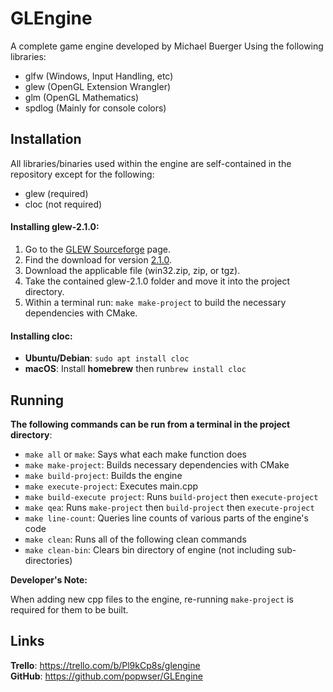 # GLEngine
A complete game engine developed by Michael Buerger
Using the following libraries:
- glfw (Windows, Input Handling, etc)
- glew (OpenGL Extension Wrangler)
- glm (OpenGL Mathematics)
- spdlog (Mainly for console colors)

## Installation
All libraries/binaries used within the engine are self-contained in the repository except for the following:
- glew (required)
- cloc (not required)

#### Installing glew-2.1.0:
1. Go to the [GLEW Sourceforge](http://glew.sourceforge.net/) page.
2. Find the download for version [2.1.0](https://sourceforge.net/projects/glew/files/glew/2.1.0/).
3. Download the applicable file (win32.zip, zip, or tgz).
4. Take the contained glew-2.1.0 folder and move it into the project directory.
5. Within a terminal run: ```make make-project``` to build the necessary dependencies with CMake.

#### Installing cloc:
- **Ubuntu/Debian**: ```sudo apt install cloc```
- **macOS**: Install **homebrew** then run```brew install cloc```


## Running
**The following commands can be run from a terminal in the project directory**:

- ```make all``` or ```make```: Says what each make function does
- ```make make-project```: Builds necessary dependencies with CMake
- ```make build-project```: Builds the engine
- ```make execute-project```: Executes main.cpp
- ```make build-execute project```: Runs ```build-project``` then ```execute-project```
- ```make qea```: Runs ```make-project``` then ```build-project``` then ```execute-project```
- ```make line-count```: Queries line counts of various parts of the engine's code
- ```make clean```: Runs all of the following clean commands
- ```make clean-bin```: Clears bin directory of engine (not including sub-directories)

**Developer's Note:**

When adding new cpp files to the engine, re-running ```make-project``` is required for them to be built.

## Links
**Trello**: <https://trello.com/b/Pl9kCp8s/glengine>  
**GitHub**: <https://github.com/popwser/GLEngine>
